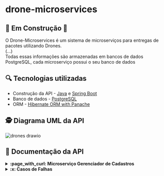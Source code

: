 # drone-microservices
## 🔧​ Em Construção 🔧​
O Drone-Microservices é um sistema de microserviços para entregas de pacotes utilizando Drones.<br>
(...)
<br>
Todas essas informações são armazenadas em bancos de dados PostgreSQL, cada microserviço possui o seu banco de dados<br>

## :mag: Tecnologias utilizadas
- Construção da API - [Java](https://www.oracle.com/br/java/technologies/javase/jdk11-archive-downloads.html) e [Spring Boot](https://spring.io/projects/spring-boot)<br>
- Banco de dados - [PostgreSQL](https://www.postgresql.org/) <br>
-  ORM - [Hibernate ORM with Panache](https://quarkus.io/guides/hibernate-orm-panache) <br>

## 🕵 Diagrama UML da API <br>

![drones drawio](https://github.com/user-attachments/assets/414ee0c9-b5c4-4bba-843f-050befab75fe)

## 🔎 Documentação da API
<details>
<summary><strong>:page_with_curl: Microserviço Gerenciador de Cadastros  </strong></summary><br/>

- Cadastro de usuário

```
  POST /register/user
```
OBS: Não é possível cadastrar CPF e E-mail duplicados.

| Parâmetro   | Tipo       | Descrição                           |
| :---------- | :--------- | :---------------------------------- |
| `nome` | `string` |   nome do usuário |
| `sobrenome` | `string` |  sobrenome do usuário |
| `cpf` | `string` |   CPF do usuário|
| `email` | `string` |   e-mail do usuário |
| `telefone` | `string` |   telefone do usuário |
| `senha` | `string` |   senha de acesso |

  Corpo da resposta: <br/>
  
  
  ```json
  {
"id": 1,
"nome": "John",
"sobrenome": "Martinez",
"email": "xxxx@gmail.com",
"telefone": "5531987198765",
  }
  ```
:white_check_mark: STATUS 201 CREATED

- Busca de usuário por CPF

```
  GET /register/user/cpf/:cpf
```
  Corpo da resposta: <br/>
  
  
  ```json
{
	"id": 1,
	"nome": "John",
	"sobrenome": "Martinez",
	"email": "xxxx@gmail.com",
	"enderecos": [
		{
			"id": 1,
			"logradouro": "Andradas",
			"numero": 200,
			"complemento": "apt101",
			"bairro": "Centro",
			"cidade": "Belo Horizonte",
			"estado": "Minas Gerais",
			"cep": "30120-010",
			"latitude": "-19.8244097",
			"longitude": "-43.9788706",
		}
	],
	"telefone": "5531987191234"
}
  ```
:white_check_mark: STATUS 200 OK

- Busca de usuário por id

```
  GET /register/user/id/:id
```
  Corpo da resposta: <br/>
  
  
  ```json
{
	"id": 1,
	"nome": "John",
	"sobrenome": "Martinez",
	"email": "xxxx@gmail.com",
	"enderecos": [
		{
			"id": 1,
			"logradouro": "Andradas",
			"numero": 200,
			"complemento": "apt101",
			"bairro": "Centro",
			"cidade": "Belo Horizonte",
			"estado": "Minas Gerais",
			"cep": "30120-010",
			"latitude": "-19.8244097",
			"longitude": "-43.9788706",
		}
	],
	"telefone": "5531987191234"
}
"telefone":
  ```
:white_check_mark: STATUS 200 OK

- Edição os dados cadastrais de um usuário

```
 PUT /register/user/id/:id
```
OBS: Não é permitido editar o CPF.

| Parâmetro   | Tipo       | Descrição                           |
| :---------- | :--------- | :---------------------------------- |
| `nome` | `string` |   nome do usuário |
| `sobrenome` | `string` |  sobrenome do usuário |
| `cpf` | `string` |   CPF do usuário|
| `email` | `string` |   e-mail do usuário |
| `telefone` | `string` |   telefone do usuário |
| `senha` | `string` |   senha de acesso |

  Corpo da resposta: <br/>
  
  
  ```json
  {
"id": 1,
"nome": "John",
"sobrenome": "Martinez",
"email": "xxxx@gmail.com",
"telefone": "5531987198765",
  }
  ```
:white_check_mark: STATUS 200 OK

- cadastro de um endereço

```
 POST /register/address
```
OBS: Não é possível cadastrar um endereço para um usuário inexistente.

| Parâmetro   | Tipo       | Descrição                           |
| :---------- | :--------- | :---------------------------------- |
| `usuarioId` | `long` |   id do usuário |
| `logradouro` | `string` | logradouro do usuário |
| `numero` | `long` |   numero do logradouro |
| `complemento` | `string` |  complemento do logradouro |
| `bairro` | `string` |   bairro do logradouro |
| `cidade` | `string` |   cidade do usuário |
| `estado` | `string` |   estado a qual a cidade pertence|
| `cep` | `string` |   CEP do logradouro|

  Corpo da resposta: <br/>
  
  
  ```json
{
    "id": 1,
    "logradouro": "Afonso Pena",
    "numero": 84,
    "complemento": "apt202",
    "bairro": "Centro",
    "cidade": "Belo Horizonte",
    "estado": "Minas Gerais",
    "cep": "30130002",
    "latitude": null,
    "longitude": null,
}
  ```
:white_check_mark: STATUS 201 CREATED

- Busca os endereços de usuário pelo seu id

```
GET /register/address/user/:id
```
  Corpo da resposta: <br/>
  
  
  ```json
[
	{
		"id": 1,
		"logradouro": "Andradas",
		"numero": 200,
		"complemento": "apt101",
		"bairro": "Centro",
		"cidade": "Belo Horizonte",
		"estado": "Minas Gerais",
		"cep": "30120-010",
		"latitude": "-19.8244097",
		"longitude": "-43.9788706",
	}
]
  ```
:white_check_mark: STATUS 200 OK

- Busca um endereço pelo seu id

```
GET /register/address/:id
```
  Corpo da resposta: <br/>
  
  
  ```json
	{
		"id": 1,
		"logradouro": "Andradas",
		"numero": 200,
		"complemento": "apt101",
		"bairro": "Centro",
		"cidade": "Belo Horizonte",
		"estado": "Minas Gerais",
		"cep": "30120-010",
		"latitude": "-19.8244097",
		"longitude": "-43.9788706",
	}
  ```
:white_check_mark: STATUS 200 OK

- Deleta um endereço pelo seu id

```
DELETE /register/address/:id
```
  Corpo da resposta: <br/>
  
  
  ```json
Endereço deletado com sucesso
  ```
:white_check_mark: STATUS 200 OK

- Edita um endereço pelo seu  id

```
PUT /register/address/:id
```
| Parâmetro   | Tipo       | Descrição                           |
| :---------- | :--------- | :---------------------------------- |
| `logradouro` | `string` | logradouro do usuário |
| `numero` | `long` |   numero do logradouro |
| `complemento` | `string` |  complemento do logradouro |
| `bairro` | `string` |   bairro do logradouro |
| `cidade` | `string` |   cidade do usuário |
| `estado` | `string` |   estado a qual a cidade pertence|
| `cep` | `string` |   CEP do logradouro|

  Corpo da resposta: <br/>
  
  
  ```json
{
    "id": 1,
    "logradouro": "Afonso Pena",
    "numero": 84,
    "complemento": "apt202",
    "bairro": "Centro",
    "cidade": "Belo Horizonte",
    "estado": "Minas Gerais",
    "cep": "30130002",
    "latitude": "-19.9650549",
    "longitude": "-43.803484",
}
  ```
:white_check_mark: STATUS 200 OK

- Cadastro um Drone

```
POST /register/drone
```
OBS: Não é possível cadastrar um drone com um status inexistente
  
| Parâmetro   | Tipo       | Descrição                           |
| :---------- | :--------- | :---------------------------------- |
| `modelo` | `string` | modelo do drone |
| `marca` | `string` |  marca do drone  |
| `ano` | `string` |  ano de fabricação do drone |
| `status` | `string` |   enun dos status possíveis para o drone|

  Corpo da resposta: <br/>
  
  
  ```json
{
"id": 1,
"modelo": "x",
"marca": "DJI",
"ano": "2018",
"status": "DISPONIVEL"
}
  ```
:white_check_mark: STATUS 201 CREATED

- Busca um drone pelo id

```
GET /register/drone/:id
```

  Corpo da resposta: <br/>
  
  
  ```json
{
"id": 1,
"modelo": "x",
"marca": "DJI",
"ano": "2018",
"status": "DISPONIVEL"
}
  ```
:white_check_mark: STATUS 200 ok

- Edita o status de um drone

```
PUT /register/drone/:id/status/:status
```
OBS: Não é possível editar um drone com status diferente dos pré-estabelecidos.

  Corpo da resposta: <br/>
  
  
  ```json
{
"id": 1,
"modelo": "x",
"marca": "DJI",
"ano": "2018",
"status": "EM_ROTA"
}
  ```
:white_check_mark: STATUS 200 OK

- Busca todos os drones cadastrados

```
GET /register/drone
```

  Corpo da resposta: <br/>
  
  
  ```json
[
	{
		"id": 1,
		"modelo": "x",
		"marca": "DJI",
		"ano": "2018",
		"status": "EM_ROTA"
	},
	{
		"id": 2,
		"modelo": " z908",
		"marca": "xiaomi",
		"ano": "2024",
		"status": "DISPONIVEL"
	}
]
  ```
:white_check_mark: STATUS 200 OK

- Busca drones por tipo de status

```
GET /register/drone/status/:status
```
OBS: Não é possível buscar um drone com status diferente dos pré-estabelecidos.

  Corpo da resposta: <br/>
  
  
  ```json
[
	{
		"id": 1,
		"modelo": "x",
		"marca": "DJI",
		"ano": "2018",
		"status": "EM_ROTA"
	},
	{
		"id": 2,
		"modelo": " z908",
		"marca": "xiaomi",
		"ano": "2024",
		"status": "EM_ROTA"
	}
]
  ```
:white_check_mark: STATUS 200 OK

</details>
<details>
<summary><strong>:x: Casos de Falhas  </strong></summary><br/>

- Ao tentar cadastrar um usuário com CPF e e-mail já existentes na base de dados deve  emitir a exceção `UsuarioExistenteException`<br><br>
:warning: STATUS 409 - CONFLICT
 ```json
	CPF ou Email já cadastrado
  ```
- Ao buscar por um usuário inexistente deve emitir a exceção `UsuarioNaoExistenteException`<br><br>
:warning: STATUS 404 - NOT FOUND
 ```json
	Usuário não encontrado
  ```
- Ao tentar edita o CPF de um usuário deve  emitir a exceção `EdicaoNaoPermitidaException`<br><br>
:x: STATUS 403 - FORBIDDEN
 ```json
	Edição não permitida
  ```
- Ao buscar por um endereço inexistente deve emitir a exceção `EnderecoNaoExistenteException`<br><br>
:warning: STATUS 404 - NOT FOUND
 ```json
	Endereço não encontrado
  ```
- Ao tentar cadastrar, editar ou buscar por um drone com um status diferente dos pré-estabelecidos deve  emitir a exceção `StatusInvalidoExceptionn`<br><br>
:x: STATUS 403 - FORBIDDEN
 ```json
	Status inexistente
 ```

- Ao buscar por um drone inexistente deve emitir a exceção `DroneNaoExistenteException`<br><br>
:warning: STATUS 404 - NOT FOUND
 ```json
	Drone não encontrado
  ```
</details>

